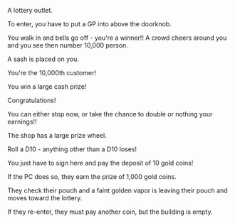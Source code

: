 A lottery outlet.

To enter, you have to put a GP into above the doorknob. 

You walk in and bells go off - you're a winner!! A crowd cheers around you and you see then number 10,000 person. 

A sash is placed on you. 

You're the 10,000th customer! 

You win a large cash prize! 

Congratulations! 

You can either stop now, or take the chance to double or nothing your earnings!! 

The shop has a large prize wheel. 

Roll a D10 - anything other than a D10 loses! 

You just have to sign here and pay the deposit of 10 gold coins! 

If the PC does so, they earn the prize of 1,000 gold coins. 

They check their pouch and a faint golden vapor is leaving their pouch and moves toward the lottery. 

If they re-enter, they must pay another coin, but the building is empty.
